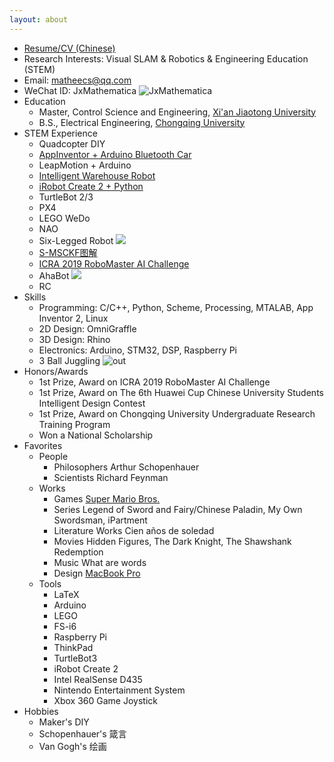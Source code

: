 ```yaml
---
layout: about
---
```


- [Resume/CV (Chinese)](/files/cv/cv2019.pdf)
- Research Interests: Visual SLAM & Robotics & Engineering Education (STEM)
- Email: <matheecs@qq.com>
- WeChat ID: JxMathematica
  ![JxMathematica](https://tvax4.sinaimg.cn/large/d494c514ly1gakypy0tsqj21uy0gatdf.jpg)
- Education
  - Master, Control Science and Engineering, [Xi'an Jiaotong University](http://www.xjtu.edu.cn)
  - B.S., Electrical Engineering, [Chongqing University](http://www.cqu.edu.cn/v1/)
- STEM Experience
  - Quadcopter DIY
  - [AppInventor + Arduino Bluetooth Car](https://www.arduino.cn/thread-17552-1-1.html)
  - LeapMotion + Arduino
  - [Intelligent Warehouse Robot](https://github.com/matheecs/Auto-Picking-Robot)
  - [iRobot Create 2 + Python](https://github.com/matheecs/iRobot-Create-2-OI-Python)
  - TurtleBot 2/3
  - PX4
  - LEGO WeDo
  - NAO
  - Six-Legged Robot
  ![](https://tva1.sinaimg.cn/large/d494c514ly1gcmbadww41j2204201nk4.jpg)
  - [S-MSCKF图解](https://www.bilibili.com/video/av94771869)
  - [ICRA 2019 RoboMaster AI Challenge](https://www.bilibili.com/video/av94578715)
  - AhaBot
  ![](https://tvax1.sinaimg.cn/large/d494c514ly1gaiawqrx4lj20sl0dc76e.jpg)
  - RC
- Skills
  - Programming: C/C++, Python, Scheme, Processing, MTALAB, App Inventor 2, Linux
  - 2D Design: OmniGraffle
  - 3D Design: Rhino
  - Electronics: Arduino, STM32, DSP, Raspberry Pi
  - 3 Ball Juggling
  ![out](https://tva3.sinaimg.cn/large/d494c514ly1gcsglssxgdg20go0b4qv5.gif)
- Honors/Awards
  - 1st Prize, Award on ICRA 2019 RoboMaster AI Challenge
  - 1st Prize, Award on The 6th Huawei Cup Chinese University Students Intelligent Design Contest
  - 1st Prize, Award on Chongqing University Undergraduate Research Training Program
  - Won a National Scholarship
- Favorites
  - People
    - Philosophers Arthur Schopenhauer
    - Scientists Richard Feynman
  - Works
    - Games [Super Mario Bros.](http://www.freesupergames.com/super-mario-bros.php)
    - Series Legend of Sword and Fairy/Chinese Paladin, My Own Swordsman, iPartment
    - Literature Works Cien años de soledad
    - Movies Hidden Figures, The Dark Knight, The Shawshank Redemption
    - Music What are words
    - Design [MacBook Pro](https://www.apple.com/macbook-pro/)
  - Tools
    - LaTeX
    - Arduino
    - LEGO
    - FS-i6
    - Raspberry Pi
    - ThinkPad
    - TurtleBot3
    - iRobot Create 2
    - Intel RealSense D435
    - Nintendo Entertainment System
    - Xbox 360 Game Joystick
- Hobbies
  - Maker's DIY
  - Schopenhauer's 箴言
  - Van Gogh's 绘画